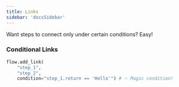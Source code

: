 ```yaml
---
title: Links
sidebar: 'docsSidebar'
---
```


Want steps to connect only under certain conditions? Easy!

### Conditional Links

```python
flow.add_link(
    "step_1", 
    "step_2", 
    condition="step_1.return == 'Hello'") # ✨ Magic condition!
```